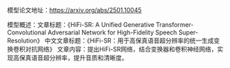 模型论文地址：https://arxiv.org/abs/2501.10045

模型概述：文章标题：《HiFi-SR: A Unified Generative Transformer-Convolutional Adversarial Network for High-Fidelity Speech Super-Resolution》
中文文章标题：《HiFi-SR：用于高保真语音超分辨率的统一生成变换卷积对抗网络》
文章内容：提出HiFi-SR网络，结合变换器和卷积神经网络，实现高保真语音超分辨率，提升音质和清晰度。
